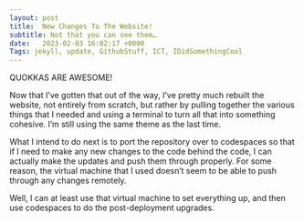 ```yaml
---
layout: post
title:  New Changes To The Website!
subtitle: Not that you can see them…
date:   2023-02-03 16:02:17 +0000
Tags: jekyll, update, GithubStuff, ICT, IDidSomethingCool
---
```


QUOKKAS ARE AWESOME!

Now that I’ve gotten that out of the way, I’ve pretty much rebuilt the website, not entirely from scratch, but rather by pulling together the various things that I needed and using a terminal to turn all that into something cohesive. I’m still using the same theme as the last time.

What I intend to do next is to port the repository over to codespaces so that if I need to make any new changes to the code behind the code, I can actually make the updates and push them through properly. For some reason, the virtual machine that I used doesn’t seem to be able to push through any changes remotely.

Well, I can at least use that virtual machine to set everything up, and then use codespaces to do the post-deployment upgrades.